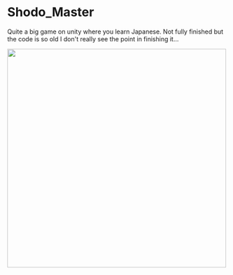 # Shodo_Master

Quite a big game on unity where you learn Japanese.
Not fully finished but the code is so old I don't really see the point in finishing it...

<img src="https://github.com/1Zero11/Shodo_Master/assets/30704362/bf5780ca-ca76-4286-96c7-248829cfff8d" width="500">
